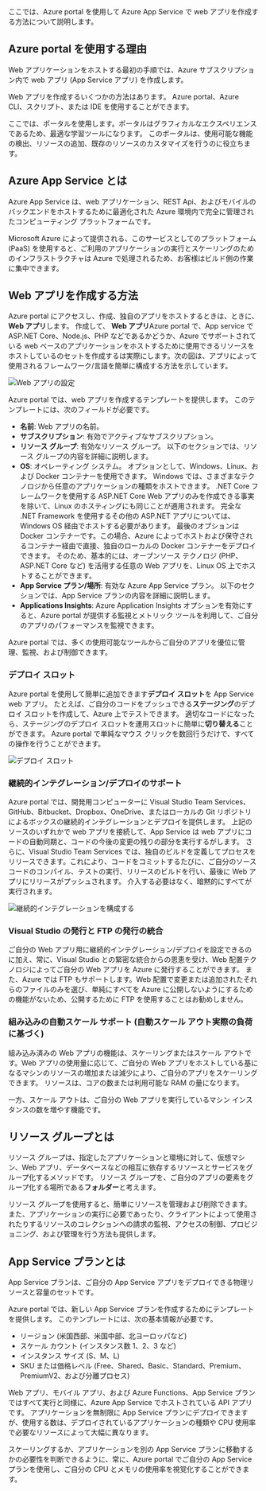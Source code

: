 ここでは、Azure portal を使用して Azure App Service で web アプリを作成する方法について説明します。

## <a name="why-use-the-azure-portal"></a>Azure portal を使用する理由

Web アプリケーションをホストする最初の手順では、Azure サブスクリプション内で web アプリ (App Service アプリ) を作成します。

Web アプリを作成するいくつかの方法はあります。 Azure portal、Azure CLI、スクリプト、または IDE を使用することができます。

ここでは、ポータルを使用します。ポータルはグラフィカルなエクスペリエンスであるため、最適な学習ツールになります。 このポータルは、使用可能な機能の検出、リソースの追加、既存のリソースのカスタマイズを行うのに役立ちます。

## <a name="what-is-azure-app-service"></a>Azure App Service とは

Azure App Service は、web アプリケーション、REST Api、およびモバイルのバックエンドをホストするために最適化された Azure 環境内で完全に管理されたコンピューティング プラットフォームです。

Microsoft Azure によって提供される、このサービスとしてのプラットフォーム (PaaS) を使用すると、ご利用のアプリケーションの実行とスケーリングのためのインフラストラクチャは Azure で処理されるため、お客様はビルド側の作業に集中できます。

## <a name="how-to-create-a-web-app"></a>Web アプリを作成する方法

Azure portal にアクセスし、作成、独自のアプリをホストするときは、ときに、 **Web アプリ**します。 作成して、 **Web アプリ**Azure portal で、App service で ASP.NET Core、Node.js、PHP などであるかどうか、Azure でサポートされている web ベースのアプリケーションをホストするために使用できるリソースをホストしているのセットを作成するは実際にします。次の図は、アプリによって使用されるフレームワーク/言語を簡単に構成する方法を示しています。

![Web アプリの設定](../media/2-web-app-settings.png)

Azure portal では、web アプリを作成するテンプレートを提供します。 このテンプレートには、次のフィールドが必要です。

- **名前**: Web アプリの名前。
- **サブスクリプション**: 有効でアクティブなサブスクリプション。
- **リソース グループ**: 有効なリソース グループ。 以下のセクションでは、リソース グループの内容を詳細に説明します。
- **OS**: オペレーティング システム。 オプションとして、Windows、Linux、および Docker コンテナーを使用できます。 Windows では、さまざまなテクノロジから任意のアプリケーションの種類をホストできます。 .NET Core フレームワークを使用する ASP.NET Core Web アプリのみを作成できる事実を除いて、Linux のホスティングにも同じことが適用されます。 完全な .NET Framework を使用するその他の ASP.NET アプリについては、Windows OS 経由でホストする必要があります。 最後のオプションは Docker コンテナーです。この場合、Azure によってホストおよび保守されるコンテナー経由で直接、独自のローカルの Docker コンテナーをデプロイできます。 そのため、基本的には、オープンソース テクノロジ (PHP、ASP.NET Core など) を活用する任意の Web アプリを、Linux OS 上でホストすることができます。
- **App Service プラン/場所**: 有効な Azure App Service プラン。 以下のセクションでは、App Service プランの内容を詳細に説明します。
- **Applications Insights**: Azure Application Insights オプションを有効にすると、Azure portal が提供する監視とメトリック ツールを利用して、ご自分のアプリのパフォーマンスを監視できます。

Azure portal では、多くの使用可能なツールからご自分のアプリを優位に管理、監視、および制御できます。

### <a name="deployment-slots"></a>デプロイ スロット

Azure portal を使用して簡単に追加できます**デプロイ スロット**を App Service web アプリ。 たとえば、ご自分のコードをプッシュできる**ステージング**のデプロイ スロットを作成して、Azure 上でテストできます。 適切なコードになったら、ステージングのデプロイ スロットを運用スロットに簡単に**切り替える**ことができます。 Azure portal で単純なマウス クリックを数回行うだけで、すべての操作を行うことができます。

![デプロイ スロット](../media/2-deployment-slots.png)

### <a name="continuous-integrationdeployment-support"></a>継続的インテグレーション/デプロイのサポート

Azure portal では、開発用コンピューターに Visual Studio Team Services、GitHub、Bitbucket、Dropbox、OneDrive、またはローカルの Git リポジトリによるボックスの継続的インテグレーションとデプロイを提供します。 上記のソースのいずれかで web アプリを接続して、App Service は web アプリにコードの自動同期と、コードの今後の変更の残りの部分を実行するがします。 さらに、Visual Studio Team Services では、独自のビルドを定義してプロセスをリリースできます。これにより、コードをコミットするたびに、ご自分のソース コードのコンパイル、テストの実行、リリースのビルドを行い、最後に Web アプリにリリースがプッシュされます。 介入する必要はなく、暗黙的にすべてが実行されます。

![継続的インテグレーションを構成する](../media/2-continuous-integration.PNG)

### <a name="integrated-visual-studio-publishing-and-ftp-publishing"></a>Visual Studio の発行と FTP の発行の統合

ご自分の Web アプリ用に継続的インテグレーション/デプロイを設定できるのに加え、常に、Visual Studio との緊密な統合からの恩恵を受け、Web 配置テクノロジによってご自分の Web アプリを Azure に発行することができます。 また、Azure では FTP もサポートします。Web 配置で変更または追加されたそれらのファイルのみを選び、単純にすべてを Azure に公開しないようにするための機能がないため、公開するために FTP を使用することはお勧めしません。

### <a name="built-in-auto-scale-support-automatic-scale-out-based-on-real-world-load"></a>組み込みの自動スケール サポート (自動スケール アウト実際の負荷に基づく)

組み込み済みの Web アプリの機能は、スケーリングまたはスケール アウトです。Web アプリの使用量に応じて、ご自分の Web アプリをホストしている基になるマシンのリソースの増加または減少により、ご自分のアプリをスケーリングできます。 リソースは、コアの数または利用可能な RAM の量になります。

一方、スケール アウトは、ご自分の Web アプリを実行しているマシン インスタンスの数を増やす機能です。

## <a name="what-is-a-resource-group"></a>リソース グループとは

リソース グループは、指定したアプリケーションと環境に対して、仮想マシン、Web アプリ、データベースなどの相互に依存するリソースとサービスをグループ化するメソッドです。 リソース グループを、ご自分のアプリの要素をグループ化する場所である**フォルダー**と考えます。

リソース グループを使用すると、簡単にリソースを管理および削除できます。 また、アプリケーションの実行に必要であったり、クライアントによって使用されたりするリソースのコレクションへの請求の監視、アクセスの制御、プロビジョニング、および管理を行う方法も提供します。

## <a name="what-is-an-app-service-plan"></a>App Service プランとは

App Service プランは、ご自分の App Service アプリをデプロイできる物理リソースと容量のセットです。

Azure portal では、新しい App Service プランを作成するためにテンプレートを提供します。 このテンプレートには、次の基本情報が必要です。

- リージョン (米国西部、米国中部、北ヨーロッパなど)
- スケール カウント (インスタンス数 1、2、3 など)
- インスタンス サイズ (S、M、L)
- SKU または価格レベル (Free、Shared、Basic、Standard、Premium、PremiumV2、および分離プロセス)

Web アプリ、モバイル アプリ、および Azure Functions、App Service プランではすべて実行と同様に、Azure App Service でホストされている API アプリです。 アプリケーションを無制限に App Service プランにデプロイできますが、使用する数は、デプロイされているアプリケーションの種類や CPU 使用率で必要なリソースによって大幅に異なります。

スケーリングするか、アプリケーションを別の App Service プランに移動するかの必要性を判断できるように、常に、Azure portal でご自分の App Service プランを使用し、ご自分の CPU とメモリの使用率を視覚化することができます。
